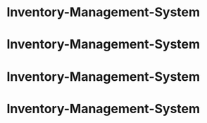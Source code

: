 # Inventory-Management-System
# Inventory-Management-System
# Inventory-Management-System
# Inventory-Management-System
